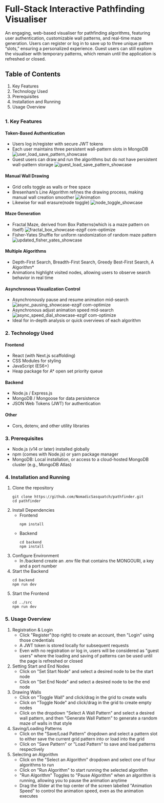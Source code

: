 # Full-Stack Interactive Pathfinding Visualiser


An engaging, web-based visualiser for pathfinding algorithms, featuring user authentication, customizable wall patterns, and real-time maze generation. Users can register or log in to save up to three unique pattern “slots,” ensuring a personalized experience. Guest users can still explore the visualiser with temporary patterns, which remain until the application is refreshed or closed.

## Table of Contents
1. Key Features
2. Technology Used
3. Prerequisites
4. Installation and Running
5. Usage Overview
## 
### 1. Key Features
#### Token-Based Authentication
- Users log in/register with secure JWT tokens
- Each user maintains three persistent wall-pattern slots in MongoDB
![user_load_save_pattern_showcase](https://github.com/user-attachments/assets/88037c0d-a52a-4750-87c2-b3522628084f)
- Guest users can draw and run the algorithms but do not have persistent wall-pattern storage
![guest_load_save_pattern_showcase](https://github.com/user-attachments/assets/8724075c-3c60-427f-b1aa-e926dae56392)

#### Manual Wall Drawing
- Grid cells toggle as walls or free space
- Bresenham’s Line Algorithm refines the drawing process, making manual wall creation smoother
![Animation](https://github.com/user-attachments/assets/7f087055-8ec3-4d9d-baa4-f02b3c610810)
- Likewise for wall erasure(node toggle)
![node_toggle_showcase](https://github.com/user-attachments/assets/03bace93-987b-48b0-aa5e-ee00b52eafdb)


#### Maze Generation
- Fractal Maze, derived from Box Patterns(which is a maze pattern on itself)
![fractal_box_showcase-ezgif com-optimize](https://github.com/user-attachments/assets/482ba530-4c24-4d53-b941-f108d8af8188)
- Fisher-Yates Shuffle for uniform randomization of random maze pattern
![updated_fisher_yates_showcase](https://github.com/user-attachments/assets/5903299a-8bca-4c39-b6fd-d08d8b678a28)




#### Multiple Algorithms
- Depth-First Search, Breadth-First Search, Greedy Best-First Search, A Algorithm*
- Animations highlight visited nodes, allowing users to observe search behavior in real time

#### Asynchronous Visualization Control
- Asynchronously pause and resume animation mid-search
![async_pausing_showcase-ezgif com-optimize](https://github.com/user-attachments/assets/cbda1c58-bbcb-4815-82de-52298ee72962)
- Asynchronous adjust animation speed mid-search
![async_speed_dial_showcase-ezgif com-optimize](https://github.com/user-attachments/assets/39659b9d-bb14-4da8-be9b-4ac6ecd539a2)
- Ideal for in-depth analysis or quick overviews of each algorithm


### 2. Technology Used
#### Frontend
- React (with Next.js scaffolding)
- CSS Modules for styling
- JavaScript (ES6+)
- Heap package for A* open set priority queue

#### Backend
- Node.js / Express.js
- MongoDB / Mongoose for data persistence
- JSON Web Tokens (JWT) for authentication

#### Other
- Cors, dotenv, and other utility libraries


### 3. Prerequisites
- Node.js (v14 or later) installed globally
- npm (comes with Node.js) or yarn package manager
- MongoDB: Local installation, or access to a cloud-hosted MongoDB cluster (e.g., MongoDB Atlas)


### 4. Installation and Running
1. Clone the repository
   ```
   git clone https://github.com/NomadicSasquatch/pathfinder.git
   cd pathfinder
   ```
2. Install Dependencies
   - Frontend
     ```
     npm install
     ```
   - Backend
     ```
     cd backend
     npm install
     ```
3. Configure Environment
   - In /backend create an .env file that contains the MONGOURI, a key and a port number
4. Start the Backend
   ```
   cd backend
   npm run dev
   ```
5. Start the Frontend
   ```
   cd ../src
   npm run dev
   ```

### 5. Usage Overview
   1. Registration & Login
      - Click "Register"(top right) to create an account, then "Login" using those credentials
      - A JWT token is stored locally for subsequent requests
      - Even with no registration or log in, users will be considered as "guest users" where the loading and saving of patterns can be used until the page is refreshed or closed
   2. Setting Start and End Nodes
      - Click on "Set Start Node" and select a desired node to be the start node
      - Click on "Set End Node" and select a desired node to be the end node
   3. Drawing Walls
      - Click on "Toggle Wall" and click/drag in the grid to create walls
      - Click on "Toggle Node" and click/drag in the grid to create empty nodes
      - Click on the dropdown "Select A Wall Pattern" and select a desired wall pattern, and then "Generate Wall Pattern" to generate a random maze of walls in that style
   4. Saving/Loading Patterns
      - Click on the "Save/Load Pattern" dropdown and select a pattern slot to either save the current grid pattern into or load into the grid
      - Click on "Save Pattern" or "Load Pattern" to save and load patterns respectively
   5. Selecting an Algorithm
      - Click on the "Select an Algorithm" dropdown and select one of four algorithms to run
      - Click on "Run Algorithm" to start running the selected algorithm
      - "Run Algorithm" Toggles to "Pause Algorithm" when an algorithm is running, allowing you to pause the animation anytime
      - Drag the Slider at the top center of the screen labelled "Animation Speed" to control the animation speed, even as the animation executes
   
